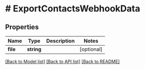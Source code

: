 # # ExportContactsWebhookData

## Properties

Name | Type | Description | Notes
------------ | ------------- | ------------- | -------------
**file** | **string** |  | [optional] 

[[Back to Model list]](../../README.md#documentation-for-models) [[Back to API list]](../../README.md#documentation-for-api-endpoints) [[Back to README]](../../README.md)


